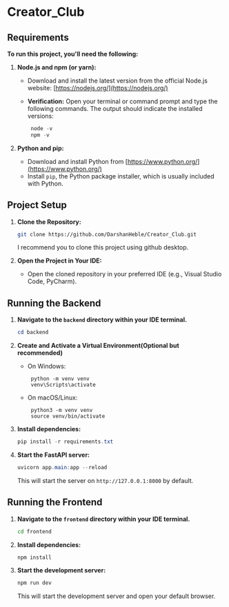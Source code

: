 # **Creator_Club**

## **Requirements**

**To run this project, you'll need the following:**

1. **Node.js and npm (or yarn):**

   - Download and install the latest version from the official Node.js website: [https://nodejs.org/](https://nodejs.org/)
   - **Verification:**
     Open your terminal or command prompt and type the following commands. The output should indicate the installed versions:

     ```powershell
      node -v
      npm -v
     ```

2. **Python and pip:**
   - Download and install Python from [https://www.python.org/](https://www.python.org/)
   - Install `pip`, the Python package installer, which is usually included with Python.

## **Project Setup**

1. **Clone the Repository:**

   ```bash
   git clone https://github.com/DarshanHeble/Creator_Club.git
   ```

   I recommend you to clone this project using github desktop.

2. **Open the Project in Your IDE:**
   - Open the cloned repository in your preferred IDE (e.g., Visual Studio Code, PyCharm).

## **Running the Backend**

1. **Navigate to the `backend` directory within your IDE terminal.**

   ```powershell
   cd backend
   ```

2. **Create and Activate a Virtual Environment(Optional but recommended)**

   - On Windows:

     ```
      python -m venv venv
      venv\Scripts\activate
     ```

   - On macOS/Linux:

     ```
      python3 -m venv venv
      source venv/bin/activate
     ```

3. **Install dependencies:**

   ```powershell
   pip install -r requirements.txt
   ```

4. **Start the FastAPI server:**
   ```powershell
   uvicorn app.main:app --reload
   ```
   This will start the server on `http://127.0.0.1:8000` by default.

## **Running the Frontend**

1. **Navigate to the `frontend` directory within your IDE terminal.**

   ```bash
   cd frontend
   ```

2. **Install dependencies:**

   ```bash
   npm install
   ```

3. **Start the development server:**
   ```bash
   npm run dev
   ```
   This will start the development server and open your default browser.
